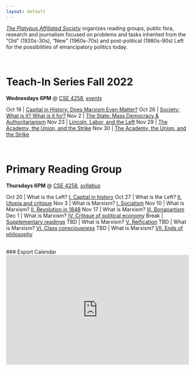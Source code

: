 ```yaml
---
layout: default
---
```


*[The Platypus Affiliated Society](https://platypus1917.org)* organizes reading groups, public fora, research and journalism focused on problems and tasks inherited from the “Old” (1920s-30s), “New” (1960s-70s) and post-political (1980s-90s) Left for the possibilities of emancipatory politics today.

<br>

# Teach-In Series Fall 2022
**Wednesdays 6PM** @ [CSE 4258](https://goo.gl/maps/tVMUddcYxDXSu8yXA), *[events](/events)*

Oct 19 | [Capital in History: Does Marxism Even Matter?](/events#capital-in-history-does-marxism-even-matter)
Oct 26 | [Society: What is it? What is it for?](/events#society-what-is-it-what-is-it-for)
Nov 2  | [The State: Mass Democracy & Authoritarianism](/events#the-state-mass-democracy--authoritarianism)
Nov 23 | [Lincoln, Labor, and the Left](/events#lincoln-labor-and-the-left)
Nov 29 | [The Academy, the Union, and the Strike](/events#the-academy-the-union-and-the-strike)
Nov 30 | [The Academy, the Union, and the Strike](/events#the-academy-the-union-and-the-strike)

<br> 

# Primary Reading Group
**Thursdays 6PM** @ [CSE 4258](https://goo.gl/maps/tVMUddcYxDXSu8yXA), *[syllabus](/syllabus)*

Oct 20 | What is the Left? [I. Captial in history](/syllabus#oct-20-what-is-the-left-i-capital-in-history)
Oct 27 | What is the Left? [II. Utopia and critique](/syllabus#oct-27-what-is-the-left-ii-utopia-and-critique) 
Nov 3  | What is Marxism? [I. Socialism](/syllabus#nov-3-what-is-marxism-i-socialism)
Nov 10 | What is Marxism? [II. Revolution in 1848](/syllabus#nov-10-what-is-marxism-ii-revolution-in-1848)
Nov 17 | What is Marxism? [III. Bonapartism](/syllabus#nov-17-what-is-marxism-iii-bonapartism)
Dec 1  | What is Marxism? [IV. Critique of political economy](/syllabus#dec-1-what-is-marxism-iv-critique-of-political-economy)
Break  | [Supplementary readings](/syllabus#winter-break-readings)
TBD    | What is Marxism? [V. Reification](/syllabus#what-is-marxism-v-reification)
TBD    | What is Marxism? [VI. Class consciousness](/syllabus#what-is-marxism-vi-class-consciousness)
TBD    | What is Marxism? [VII. Ends of philosophy](/syllabus#what-is-marxism-vii-ends-of-philosophy)

<br>
### Export Calendar

<iframe src="https://calendar.google.com/calendar/embed?height=300&wkst=1&bgcolor=%23ffffff&ctz=America%2FLos_Angeles&showTitle=0&showPrint=0&showCalendars=0&mode=AGENDA&src=Y190aW5vc3EzYzdlNWFmb3YzcXZicTZjaTlrY0Bncm91cC5jYWxlbmRhci5nb29nbGUuY29t&color=%23F6BF26" style="border-width:0" width="500" height="300" frameborder="0" scrolling="no"></iframe>
